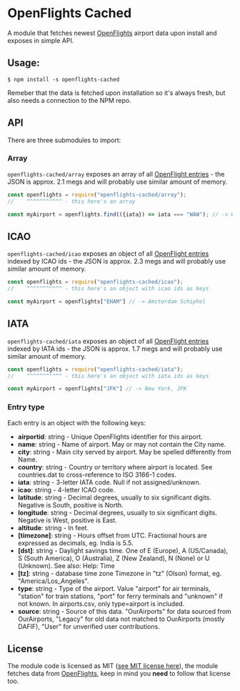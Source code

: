 # OpenFlights Cached

A module that fetches newest [OpenFlights](https://openflights.org/data.html) airport data upon install and exposes in simple API.

## Usage:

```
$ npm install -s openflights-cached
```

Remeber that the data is fetched upon installation so it's always fresh, but also needs a connection to the NPM repo.

## API

There are three submodules to import:

### Array

`openflights-cached/array` exposes an array of all [OpenFlight entries](#Entry+type) - the JSON is approx. 2.1 megs and will probably use similar amount of memory.

```javascript
const openflights = require("openflights-cached/array");
//    ^^^^^^^^^^^ - this here's an array

const myAirport = openflights.find(({iata}) => iata === "WAW"); // -> Warsaw Chopin
```

## ICAO

`openflights-cached/icao` exposes an object of all [OpenFlight entries](#Entry+type) indexed by ICAO ids - the JSON is approx. 2.3 megs and will probably use similar amount of memory.

```javascript
const openflights = require("openflights-cached/icao");
//    ^^^^^^^^^^^ - this here's an object with icao ids as keys

const myAirport = openflights["EHAM"] // -> Amsterdam Schiphol
```

## IATA

`openflights-cached/iata` exposes an object of all [OpenFlight entries](#Entry+type) indexed by IATA ids - the JSON is approx. 1.7 megs and will probably use similar amount of memory.

```javascript
const openflights = require("openflights-cached/iata");
//    ^^^^^^^^^^^ - this here's an object with iata ids as keys

const myAirport = openflights["JFK"] // -> New York, JFK
```

### Entry type

Each entry is an object with the following keys:

* **airportid**: string - Unique OpenFlights identifier for this airport.
* **name**: string - Name of airport. May or may not contain the City name.
* **city**: string - Main city served by airport. May be spelled differently from Name.
* **country**: string - Country or territory where airport is located. See countries.dat to cross-reference to ISO 3166-1 codes.
* **iata**: string - 3-letter IATA code. Null if not assigned/unknown.
* **icao**: string - 4-letter ICAO code.
* **latitude**: string - Decimal degrees, usually to six significant digits. Negative is South, positive is North.
* **longitude**: string - Decimal degrees, usually to six significant digits. Negative is West, positive is East.
* **altitude**: string - In feet.
* **\[timezone\]**: string - Hours offset from UTC. Fractional hours are expressed as decimals, eg. India is 5.5.
* **\[dst\]**: string - Daylight savings time. One of E (Europe), A (US/Canada), S (South America), O (Australia), Z (New Zealand), N (None) or U (Unknown). See also: Help: Time
* **\[tz\]**: string - database time zone	Timezone in "tz" (Olson) format, eg. "America/Los_Angeles".
* **type**: string - Type of the airport. Value "airport" for air terminals, "station" for train stations, "port" for ferry terminals and "unknown" if not known. In airports.csv, only type=airport is included.
* **source**: string - Source of this data. "OurAirports" for data sourced from OurAirports, "Legacy" for old data not matched to OurAirports (mostly DAFIF), "User" for unverified user contributions.


## License

The module code is licensed as MIT ([see MIT license here](./LICENSE)), the module fetches data from [OpenFlights](https://openflights.org/data.html#license), keep in mind you **need** to follow that license too.
